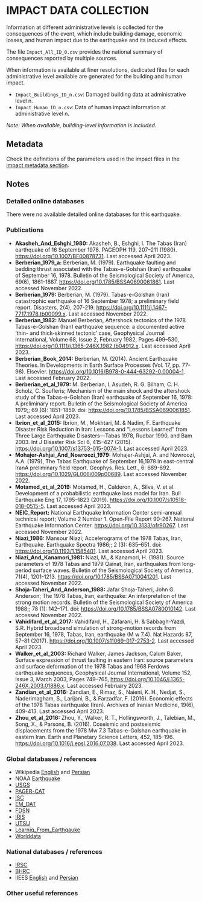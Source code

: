 # IMPACT DATA COLLECTION


Information at different administrative levels is collected for the consequences of the event, 
which include building damage, economic losses, and human impact due to the earthquake and its induced effects.

The file `Impact_All_ID_0.csv` provides the national summary of consequences reported by multiple sources.

When information is available at finer resolutions, dedicated files for each administrative level
available are generated for the building and human impact.

- `Impact_Buildings_ID_n.csv`: Damaged building data at administrative level n.
- `Impact_Human_ID_n.csv`: Data of human impact information at administrative level n.

_Note: When available, building-level information is included._


## Metadata

Check the definitions of the parameters used in the impact files in the [impact metadata section](https://gitlab.openquake.org/risk/ecd/-/blob/main/metadata.md#impact-data).


## Notes

### Detailed online databases
There were no available detailed online databases for this earthquake.


### Publications
- **Akasheh_And_Eshghi_1980:** Akasheh, B., Eshghi, I. The Tabas (Iran) earthquake of 16 September 1978. PAGEOPH 119, 207–211 (1980). https://doi.org/10.1007/BF00878731. Last accessed April 2023.
- **Berberian_1979_a:** Berberian, M. (1979). Earthquake faulting and bedding thrust associated with the Tabas-e-Golshan (Iran) earthquake of September 16, 1978. Bulletin of the Seismological Society of America, 69(6), 1861-1887. https://doi.org/10.1785/BSSA0690061861. Last accessed November 2022.
- **Berberian_1979:** Berberian, M. (1979). Tabas-e-Golshan (Iran) catastrophic earthquake of 16 September 1978; a preliminary field report. Disasters, 2(4), 207-219. https://doi.org/10.1111/j.1467-7717.1978.tb00099.x. Last accessed November 2022.
- **Berberian_1982:** Manuel Berberian, Aftershock tectonics of the 1978 Tabas-e-Golshan (Iran) earthquake sequence: a documented active ‘thin- and thick-skinned tectonic’ case, Geophysical Journal International, Volume 68, Issue 2, February 1982, Pages 499–530, https://doi.org/10.1111/j.1365-246X.1982.tb04912.x. Last accessed April 2023.
- **Berberian_Book_2014:** Berberian, M. (2014). Ancient Earthquake Theories. In Developments in Earth Surface Processes (Vol. 17, pp. 77-98). Elsevier. https://doi.org/10.1016/B978-0-444-63292-0.00004-1. Last accessed February 2022.
- **Berberian_et_al_1979:** M. Berberian, I. Asudeh, R. G. Bilham, C. H. Scholz, C. Soufleris; Mechanism of the main shock and the aftershock study of the Tabas-e-Golshan (Iran) earthquake of September 16, 1978: A preliminary report. Bulletin of the Seismological Society of America 1979;; 69 (6): 1851–1859. doi: https://doi.org/10.1785/BSSA0690061851. Last accessed April 2023. 
- **Ibrion_et_al_2015:** Ibrion, M., Mokhtari, M. & Nadim, F. Earthquake Disaster Risk Reduction in Iran: Lessons and “Lessons Learned” from Three Large Earthquake Disasters—Tabas 1978, Rudbar 1990, and Bam 2003. Int J Disaster Risk Sci 6, 415–427 (2015). https://doi.org/10.1007/s13753-015-0074-1. Last accessed April 2023. 
- **Mohajer-Ashjai_And_Nowroozi_1979:** Mohajer-Ashjai, A. and Nowroozi, A.A. (1979), The Tabas Earthquake of September 16,1978 in east-central IranA preliminary field report. Geophys. Res. Lett., 6: 689-692. https://doi.org/10.1029/GL006i009p00689. Last accessed November 2022.
- **Motamed_et_al_2019:** Motamed, H., Calderon, A., Silva, V. et al. Development of a probabilistic earthquake loss model for Iran. Bull Earthquake Eng 17, 1795–1823 (2019). https://doi.org/10.1007/s10518-018-0515-5. Last accessed April 2023.
- **NEIC_Report:** National Earthquake Information Center semi-annual technical report; Volume 2 Number 1. Open-File Report 90-267. National Earthquake Information Center. https://doi.org/10.3133/ofr90267. Last accessed November 2022.
- **Niazi_1986:** Mansour Niazi; Accelerograms of the 1978 Tabas, Iran, Earthquake. Earthquake Spectra 1986;; 2 (3): 635–651. doi: https://doi.org/10.1193/1.1585401. Last accessed April 2023.
- **Niazi_And_Kanamori_1981:** Niazi, M., & Kanamori, H. (1981). Source parameters of 1978 Tabas and 1979 Qainat, Iran, earthquakes from long-period surface waves. Bulletin of the Seismological Society of America, 71(4), 1201-1213. https://doi.org/10.1785/BSSA0710041201. Last accessed November 2022.
- **Shoja-Taheri_And_Anderson_1988:** Jafar Shoja-Taheri, John G. Anderson; The 1978 Tabas, Iran, earthquake: An interpretation of the strong motion records. Bulletin of the Seismological Society of America 1988;; 78 (1): 142–171. doi: https://doi.org/10.1785/BSSA0780010142. Last accessed November 2022.
- **Vahidifard_et_al_2017:** Vahidifard, H., Zafarani, H. & Sabbagh-Yazdi, S.R. Hybrid broadband simulation of strong-motion records from September 16, 1978, Tabas, Iran, earthquake (M w 7.4). Nat Hazards 87, 57–81 (2017). https://doi.org/10.1007/s11069-017-2753-2. Last accessed April 2023.
- **Walker_et_al_2003:** Richard Walker, James Jackson, Calum Baker, Surface expression of thrust faulting in eastern Iran: source parameters and surface deformation of the 1978 Tabas and 1968 Ferdows earthquake sequences, Geophysical Journal International, Volume 152, Issue 3, March 2003, Pages 749–765, https://doi.org/10.1046/j.1365-246X.2003.01886.x. Last accessed February 2023.
- **Zandian_et_al_2016:** Zandian, E., Rimaz, S., Naieni, K. H., Nedjat, S., Naderimagham, S., Larijani, B., & Farzadfar, F. (2016). Economic effects of the 1978 Tabas earthquake (Iran). Archives of Iranian Medicine, 19(6), 409-413. Last accessed April 2023.
- **Zhou_et_al_2016:** Zhou, Y., Walker, R. T., Hollingsworth, J., Talebian, M., Song, X., & Parsons, B. (2016). Coseismic and postseismic displacements from the 1978 Mw 7.3 Tabas-e-Golshan earthquake in eastern Iran. Earth and Planetary Science Letters, 452, 185-196. https://doi.org/10.1016/j.epsl.2016.07.038. Last accessed April 2023.


### Global databases / references
- Wikipedia [English](https://en.wikipedia.org/wiki/1978_Tabas_earthquake) and [Persian](https://fa.wikipedia.org/wiki/%D8%B2%D9%85%DB%8C%D9%86%E2%80%8C%D9%84%D8%B1%D8%B2%D9%87_%DB%B1%DB%B3%DB%B5%DB%B7_%D8%B7%D8%A8%D8%B3)
- NOAA [Earthquake](https://www.ngdc.noaa.gov/hazel/view/hazards/earthquake/event-more-info/4815)
- [USGS](https://earthquake.usgs.gov/earthquakes/eventpage/usp0000wjx/executive)
- [PAGER-CAT](https://earthquake.usgs.gov/static/lfs/data/pager/catalogs/)
- [ISC](http://isc-mirror.iris.washington.edu/cgi-bin/FormatBibprint.pl?evid=676813)
- [EM_DAT](https://public.emdat.be/data)
- [FDSN](http://fdsn.adc1.iris.edu/networks/detail/I1/)
- [IRIS](http://ds.iris.edu/spud/momenttensor/830735)
- [UTSU](https://iisee.kenken.go.jp/cgi-bin/utsu/result_eng.cgi)
- [Learnig_From_Earthqauke](http://www.learningfromearthquakes.org/component/lfe_reports/?view=lfereports&id=48&layout=default)
- [Worlddata](https://www.worlddata.info/asia/iran/earthquakes.php)


### National databases / references
- [IRSC](http://irsc.ut.ac.ir/focal.php?year=2017&month=11)
- [BHRC](https://www.bhrc.ac.ir/en)
- IIEES [English](http://www.iiees.ac.ir/en/tabas-earthquake-of-16-september-1978-mw7-4-2/) and [Persian](http://www.iiees.ac.ir/fa/%D8%B2%D9%85%DB%8C%D9%86%E2%80%8C%D9%84%D8%B1%D8%B2%D9%87-25-%D8%B4%D9%87%D8%B1%DB%8C%D9%88%D8%B1-1357-16-%D8%B3%D9%BE%D8%AA%D8%A7%D9%85%D8%A8%D8%B1-1978-%D8%B7%D8%A8%D8%B3/)


### Other useful references
